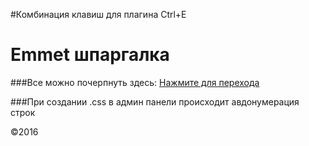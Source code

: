#Комбинация  клавиш для плагина Ctrl+E

Emmet шпаргалка
================
###Все можно почерпнуть здесь: [Нажмите для перехода](http://webdevelopment.in.ua/frontend/emmet-shparhalka.html)

###При создании .css в админ панели происходит авдонумерация строк 

©2016

